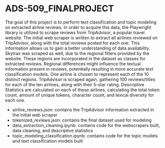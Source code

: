 # ADS-509_FINALPROJECT

The goal of this project is to perform text classification and topic modeling on extracted airline reviews. In order to acquire this data, the Playwright library is utilized to scrape reviews from TripAdvisor, a popular travel website. The initial web scraper is written to extract all airlines reviewed on TripAdvisor, along with the total reviews posted for each one. This information allows us to gain a better understanding of data availability. Skytrax was scraped as well, due to the regional filters provided by the website. These regions are incorporated in the dataset as classes for extracted reviews. Regional differences might influence the textual information present in reviews, potentially resulting in more accurate text classification models. One airline is chosen to represent each of the 10 distinct regions. TripAdvisor is scraped again, gathering 100 reviews/titles for each of the ten airlines, along with their 5-star rating. Descriptive Statistics are calculated on each of these airlines, calculating the total token count, amount of unique tokens, character count, and lexical diversity for each one.

- airline_reviews.json: contains the TripAdvisor information extracted in the initial web scraper
- tokenized_reviews.json: contains the final dataset used for modeling
- data_extraction_cleaning.ipynb: contains code for the webscrapers built, data cleaning, and descriptive statistics
- topic_modeling_classification.ipynb: contains code for the topic models and text classification models built

